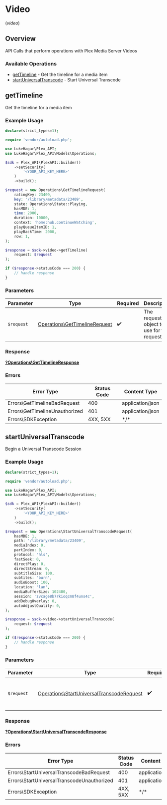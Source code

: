 # Video
(*video*)

## Overview

API Calls that perform operations with Plex Media Server Videos


### Available Operations

* [getTimeline](#gettimeline) - Get the timeline for a media item
* [startUniversalTranscode](#startuniversaltranscode) - Start Universal Transcode

## getTimeline

Get the timeline for a media item

### Example Usage

```php
declare(strict_types=1);

require 'vendor/autoload.php';

use LukeHagar\Plex_API;
use LukeHagar\Plex_API\Models\Operations;

$sdk = Plex_API\PlexAPI::builder()
    ->setSecurity(
        '<YOUR_API_KEY_HERE>'
    )
    ->build();

$request = new Operations\GetTimelineRequest(
    ratingKey: 23409,
    key: '/library/metadata/23409',
    state: Operations\State::Playing,
    hasMDE: 1,
    time: 2000,
    duration: 10000,
    context: 'home:hub.continueWatching',
    playQueueItemID: 1,
    playBackTime: 2000,
    row: 1,
);

$response = $sdk->video->getTimeline(
    request: $request
);

if ($response->statusCode === 200) {
    // handle response
}
```

### Parameters

| Parameter                                                                      | Type                                                                           | Required                                                                       | Description                                                                    |
| ------------------------------------------------------------------------------ | ------------------------------------------------------------------------------ | ------------------------------------------------------------------------------ | ------------------------------------------------------------------------------ |
| `$request`                                                                     | [Operations\GetTimelineRequest](../../Models/Operations/GetTimelineRequest.md) | :heavy_check_mark:                                                             | The request object to use for the request.                                     |

### Response

**[?Operations\GetTimelineResponse](../../Models/Operations/GetTimelineResponse.md)**

### Errors

| Error Type                     | Status Code                    | Content Type                   |
| ------------------------------ | ------------------------------ | ------------------------------ |
| Errors\GetTimelineBadRequest   | 400                            | application/json               |
| Errors\GetTimelineUnauthorized | 401                            | application/json               |
| Errors\SDKException            | 4XX, 5XX                       | \*/\*                          |

## startUniversalTranscode

Begin a Universal Transcode Session

### Example Usage

```php
declare(strict_types=1);

require 'vendor/autoload.php';

use LukeHagar\Plex_API;
use LukeHagar\Plex_API\Models\Operations;

$sdk = Plex_API\PlexAPI::builder()
    ->setSecurity(
        '<YOUR_API_KEY_HERE>'
    )
    ->build();

$request = new Operations\StartUniversalTranscodeRequest(
    hasMDE: 1,
    path: '/library/metadata/23409',
    mediaIndex: 0,
    partIndex: 0,
    protocol: 'hls',
    fastSeek: 0,
    directPlay: 0,
    directStream: 0,
    subtitleSize: 100,
    subtites: 'burn',
    audioBoost: 100,
    location: 'lan',
    mediaBufferSize: 102400,
    session: 'zvcage8b7rkioqcm8f4uns4c',
    addDebugOverlay: 0,
    autoAdjustQuality: 0,
);

$response = $sdk->video->startUniversalTranscode(
    request: $request
);

if ($response->statusCode === 200) {
    // handle response
}
```

### Parameters

| Parameter                                                                                              | Type                                                                                                   | Required                                                                                               | Description                                                                                            |
| ------------------------------------------------------------------------------------------------------ | ------------------------------------------------------------------------------------------------------ | ------------------------------------------------------------------------------------------------------ | ------------------------------------------------------------------------------------------------------ |
| `$request`                                                                                             | [Operations\StartUniversalTranscodeRequest](../../Models/Operations/StartUniversalTranscodeRequest.md) | :heavy_check_mark:                                                                                     | The request object to use for the request.                                                             |

### Response

**[?Operations\StartUniversalTranscodeResponse](../../Models/Operations/StartUniversalTranscodeResponse.md)**

### Errors

| Error Type                                 | Status Code                                | Content Type                               |
| ------------------------------------------ | ------------------------------------------ | ------------------------------------------ |
| Errors\StartUniversalTranscodeBadRequest   | 400                                        | application/json                           |
| Errors\StartUniversalTranscodeUnauthorized | 401                                        | application/json                           |
| Errors\SDKException                        | 4XX, 5XX                                   | \*/\*                                      |
